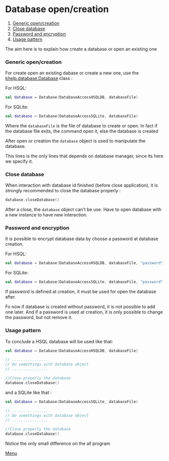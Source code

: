 # Database open/creation
   1. [Generic open/creation](DatabaseOpenCreation.md#generic-open/creation)
   1. [Close database](DatabaseOpenCreation.md#close-database)
   1. [Password and encryption](DatabaseOpenCreation.md#password-and-encryption)
   1. [Usage pattern](DatabaseOpenCreation.md#usage-pattern)

The aim here is to explain how create a database or open an existing one

### Generic open/creation

For create open an existing dabase or create a new one, use the [khelp.database.Database](../src/khelp/database/Database.kt) 
class :

For HSQL:
 
 ````Kotlin
 val database = Database(DatabaseAccessHSQLDB, databaseFile)
 ````

For SQLite:

````Kotlin
val database = Database(DatabaseAccessSQLite, databaseFile)
````

Where the `databaseFile` is the file of database to create or open.
In fact if the database file exits, the command open it, else the database is created

After open or creation the `database` object is used to manipulate the database.

This lines is the only lines that depends on database manager, since its here we specify it.

### Close database

When interaction with database id finished (before close application), it is strongly recommended to close the database 
properly :

````Kotlin
database.closeDatabase()
````

After a close, the `database` object can't be use. Have to open database with a new instance to have new interaction.

### Password and encryption

It is possible to encrypt database data by choose a password at database creation.

For HSQL:
 
 ````Kotlin
 val database = Database(DatabaseAccessHSQLDB, databaseFile, "password")
 ````

For SQLite:

````Kotlin
val database = Database(DatabaseAccessSQLite, databaseFile, "password")
````

If password is defined at creation, it must be used for open the database after.

Fo now if database is created without password, it is not possible to add one later.
And if a password is used at creation, it is only possible to change the password, but not remove it.

### Usage pattern

To conclude a HSQL database will be used like that:

````Kotlin
val database = Database(DatabaseAccessHSQLDB, databaseFile)

// ................
// Do somethings with database object
// ................

//Close properly the database
database.closeDatabase()
````

and a SQLite like that :

````Kotlin
val database = Database(DatabaseAccessSQLite, databaseFile)

// ................
// Do somethings with database object
// ................

//Close properly the database
database.closeDatabase()
````

Notice the only small difference on the all program

[Menu](Menu.md#menu)